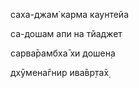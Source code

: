 саха-джам̇ карма каунтейа

са-дошам апи на тйаджет

сарва̄рамбха̄ хи дошен̣а

дхӯмена̄гнир ива̄вр̣та̄х̣